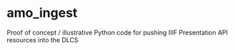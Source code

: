 # amo_ingest
Proof of concept / illustrative Python code for pushing IIIF Presentation API resources into the DLCS
